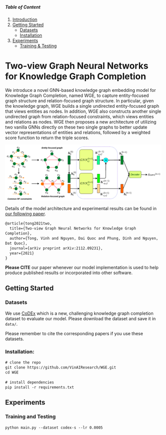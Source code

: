 ##### Table of Content

1. [Introduction](#two-view-graph-neural-networks-for-knowledge-graph-completion)
1. [Getting Started](#getting-started)
    - [Datasets](#datasets)
    - [Installation](#installation)
1. [Experiments](#experiments)
    - [Training & Testing](#training-and-testing)


# Two-view Graph Neural Networks for Knowledge Graph Completion

We introduce a novel GNN-based knowledge graph embedding model for Knowledge Graph Completion, named WGE, to capture entity-focused graph structure and relation-focused graph structure. In particular, given the knowledge graph, WGE builds a single undirected entity-focused graph that views entities as nodes. In addition, WGE also constructs another single undirected graph from relation-focused constraints, which views entities and relations as nodes. WGE then proposes a new architecture of utilizing two vanilla GNNs directly on these two single graphs to better update vector representations of entities and relations, followed by a weighted score function to return the triple scores.  

<img src="./figs/model.png" width="800">


Details of the model architecture and experimental results can be found in [our following paper](https://arxiv.org/pdf/2112.09231.pdf).

```
@article{tong2021two,
  title={Two-view Graph Neural Networks for Knowledge Graph Completion},
  author={Tong, Vinh and Nguyen, Dai Quoc and Phung, Dinh and Nguyen, Dat Quoc},
  journal={arXiv preprint arXiv:2112.09231},
  year={2021}
}
```
**Please CITE** our paper whenever our model implementation is used to help produce published results or incorporated into other software.

## Getting Started

### Datasets
We use [CoDEx](https://github.com/tsafavi/codex) which is a new, challenging knowledge graph completion dataset to evaluate our model. Please download the dataset and save it in `data/`. 

Please remember to cite the corresponding papers if you use these datasets.

### Installation:
```
# clone the repo
git clone https://github.com/VinAIResearch/WGE.git
cd WGE

# install dependencies
pip install -r requirements.txt
```


## Experiments
### Training and Testing
```
python main.py --dataset codex-s --lr 0.0005 
```

